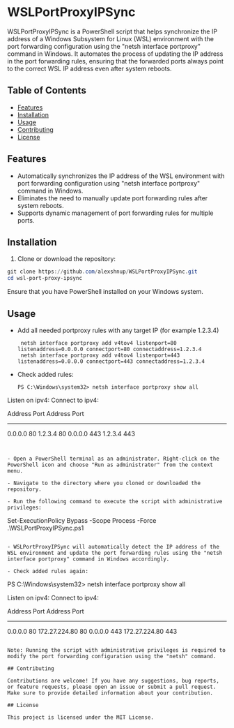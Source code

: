 # WSLPortProxyIPSync

WSLPortProxyIPSync is a PowerShell script that helps synchronize the IP address of a Windows Subsystem for Linux (WSL) environment with the port forwarding configuration using the "netsh interface portproxy" command in Windows. It automates the process of updating the IP address in the port forwarding rules, ensuring that the forwarded ports always point to the correct WSL IP address even after system reboots.

## Table of Contents

- [Features](#features)
- [Installation](#installation)
- [Usage](#usage)
- [Contributing](#contributing)
- [License](#license)

## Features

- Automatically synchronizes the IP address of the WSL environment with port forwarding configuration using "netsh interface portproxy" command in Windows.
- Eliminates the need to manually update port forwarding rules after system reboots.
- Supports dynamic management of port forwarding rules for multiple ports.

## Installation

1. Clone or download the repository:

```powershell
git clone https://github.com/alexshnup/WSLPortProxyIPSync.git
cd wsl-port-proxy-ipsync
```

Ensure that you have PowerShell installed on your Windows system.

## Usage

- Add all needed portproxy rules with any target IP (for example 1.2.3.4)
  ```
   netsh interface portproxy add v4tov4 listenport=80 listenaddress=0.0.0.0 connectport=80 connectaddress=1.2.3.4
   netsh interface portproxy add v4tov4 listenport=443 listenaddress=0.0.0.0 connectport=443 connectaddress=1.2.3.4
  ```

- Check added rules:
  ```
  PS C:\Windows\system32> netsh interface portproxy show all

Listen on ipv4:             Connect to ipv4:

Address         Port        Address         Port
--------------- ----------  --------------- ----------
0.0.0.0         80          1.2.3.4         80
0.0.0.0         443         1.2.3.4   443
```


- Open a PowerShell terminal as an administrator. Right-click on the PowerShell icon and choose "Run as administrator" from the context menu.

- Navigate to the directory where you cloned or downloaded the repository.

- Run the following command to execute the script with administrative privileges:

```
Set-ExecutionPolicy Bypass -Scope Process -Force
.\WSLPortProxyIPSync.ps1
```

- WSLPortProxyIPSync will automatically detect the IP address of the WSL environment and update the port forwarding rules using the "netsh interface portproxy" command in Windows accordingly.

- Check added rules again:
  ```
  PS C:\Windows\system32> netsh interface portproxy show all

Listen on ipv4:             Connect to ipv4:

Address         Port        Address         Port
--------------- ----------  --------------- ----------
0.0.0.0         80          172.27.224.80   80
0.0.0.0         443         172.27.224.80   443
```

Note: Running the script with administrative privileges is required to modify the port forwarding configuration using the "netsh" command.

## Contributing

Contributions are welcome! If you have any suggestions, bug reports, or feature requests, please open an issue or submit a pull request. Make sure to provide detailed information about your contribution.

## License

This project is licensed under the MIT License.
